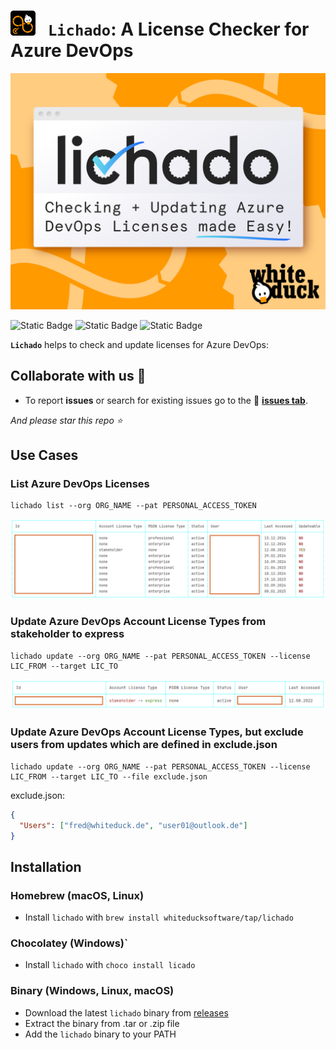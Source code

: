 # <img src='assets/Lichado_Logo.png' height=40> &nbsp; `Lichado`: A License Checker for Azure DevOps 


![Lichado Banner](assets/Lichado_Banner.png)


![Static Badge](https://img.shields.io/badge/written_in-C%23-blue)
![Static Badge](https://img.shields.io/badge/release-v.1.0.0-purple)
![Static Badge](https://img.shields.io/badge/github_contributors-2-green)

**`Lichado`** helps to check and update licenses for Azure DevOps:

## Collaborate with us 👋

* To report **issues** or search for existing issues go to the 🔎 [**issues tab**](../../issues/).

_And please star this repo ⭐_

## Use Cases

### List Azure DevOps Licenses

```
lichado list --org ORG_NAME --pat PERSONAL_ACCESS_TOKEN
```

<img width="815" alt="Lichado List" src="assets/Lichado_List.png" />



### Update Azure DevOps Account License Types from stakeholder to express

```
lichado update --org ORG_NAME --pat PERSONAL_ACCESS_TOKEN --license LIC_FROM --target LIC_TO
```

<img width="824" alt="Lichado Update" src="assets/Lichado_Update.png" />


### Update Azure DevOps Account License Types, but exclude users from updates which are defined in exclude.json

```
lichado update --org ORG_NAME --pat PERSONAL_ACCESS_TOKEN --license LIC_FROM --target LIC_TO --file exclude.json
```

exclude.json:

```json
{
  "Users": ["fred@whiteduck.de", "user01@outlook.de"]
}
```

## Installation

### Homebrew (macOS, Linux)
 - Install `lichado` with `brew install whiteducksoftware/tap/lichado`
 
### Chocolatey (Windows)`
 - Install `lichado` with `choco install licado`

### Binary (Windows, Linux, macOS)
 - Download the latest `lichado` binary from [releases](https://github.com/whiteducksoftware/azure-devops-license-checker/releases) 
 - Extract the binary from .tar or .zip file 
 - Add the `lichado` binary to your PATH
